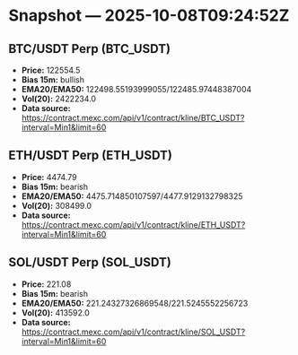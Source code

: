 # Snapshot — 2025-10-08T09:24:52Z

## BTC/USDT Perp (BTC_USDT)
- **Price:** 122554.5
- **Bias 15m:** bullish
- **EMA20/EMA50:** 122498.55193999055/122485.97448387004
- **Vol(20):** 2422234.0
- **Data source:** https://contract.mexc.com/api/v1/contract/kline/BTC_USDT?interval=Min1&limit=60

## ETH/USDT Perp (ETH_USDT)
- **Price:** 4474.79
- **Bias 15m:** bearish
- **EMA20/EMA50:** 4475.714850107597/4477.9129132798325
- **Vol(20):** 308499.0
- **Data source:** https://contract.mexc.com/api/v1/contract/kline/ETH_USDT?interval=Min1&limit=60

## SOL/USDT Perp (SOL_USDT)
- **Price:** 221.08
- **Bias 15m:** bearish
- **EMA20/EMA50:** 221.24327326869548/221.5245552256723
- **Vol(20):** 413592.0
- **Data source:** https://contract.mexc.com/api/v1/contract/kline/SOL_USDT?interval=Min1&limit=60
